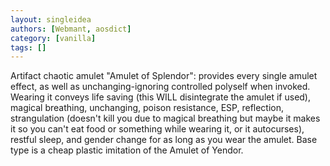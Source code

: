 ```yaml
---
layout: singleidea
authors: [Webmant, aosdict]
category: [vanilla]
tags: []
---
```

Artifact chaotic amulet "Amulet of Splendor": provides every single amulet effect, as well as unchanging-ignoring controlled polyself when invoked. Wearing it conveys life saving (this WILL disintegrate the amulet if used), magical breathing, unchanging, poison resistance, ESP, reflection, strangulation (doesn't kill you due to magical breathing but maybe it makes it so you can't eat food or something while wearing it, or it autocurses), restful sleep, and gender change for as long as you wear the amulet. Base type is a cheap plastic imitation of the Amulet of Yendor.
